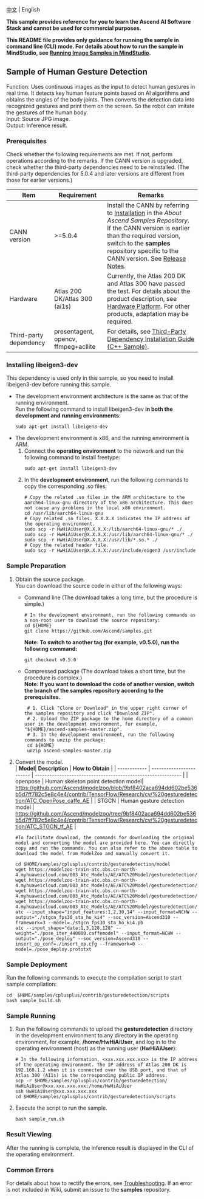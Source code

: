 [中文](README_CN.md) | English

**This sample provides reference for you to learn the Ascend AI Software Stack and cannot be used for commercial purposes.**

**This README file provides only guidance for running the sample in command line (CLI) mode. For details about how to run the sample in MindStudio, see [Running Image Samples in MindStudio](https://github.com/Ascend/samples/wikis/Mindstudio%E8%BF%90%E8%A1%8C%E5%9B%BE%E7%89%87%E6%A0%B7%E4%BE%8B?sort_id=3164874).**

## Sample of Human Gesture Detection
Function: Uses continuous images as the input to detect human gestures in real time. It detects key human feature points based on AI algorithms and obtains the angles of the body joints. Then converts the detection data into recognized gestures and print them on the screen.
So the robot can imitate the gestures of the human body.     
Input: Source JPG image.   
Output: Inference result.    

### Prerequisites
Check whether the following requirements are met. If not, perform operations according to the remarks. If the CANN version is upgraded, check whether the third-party dependencies need to be reinstalled. (The third-party dependencies for 5.0.4 and later versions are different from those for earlier versions.)

| Item| Requirement| Remarks|
|---|---|---|
| CANN version| >=5.0.4 | Install the CANN by referring to [Installation](/README.md#installation) in the *About Ascend Samples Repository*. If the CANN version is earlier than the required version, switch to the **samples** repository specific to the CANN version. See [Release Notes](/README.md#release-notes).|
| Hardware| Atlas 200 DK/Atlas 300 (ai1s)  | Currently, the Atlas 200 DK and Atlas 300 have passed the test. For details about the product description, see [Hardware Platform](https://ascend.huawei.com/en/#/hardware/product). For other products, adaptation may be required.|
| Third-party dependency| presentagent, opencv, ffmpeg+acllite | For details, see [Third-Party Dependency Installation Guide (C++ Sample)](../../environment/README.md).|

### Installing libeigen3-dev
This dependency is used only in this sample, so you need to install libeigen3-dev before running this sample.
- The development environment architecture is the same as that of the running environment.   
  Run the following command to install libeigen3-dev **in both the development and running environments**:
  ```
  sudo apt-get install libeigen3-dev
  ```
- The development environment is x86, and the running environment is ARM.
  1. Connect the **operating environment** to the network and run the following command to install freetype:
      ```
      sudo apt-get install libeigen3-dev
      ```
  2. In the **development environment**, run the following commands to copy the corresponding .so files:
      ```
      # Copy the related .so files in the ARM architecture to the aarch64-linux-gnu directory of the x86 architecture. This does not cause any problems in the local x86 environment.
      cd /usr/lib/aarch64-linux-gnu
      # Copy related .so files. X.X.X.X indicates the IP address of the operating environment.
      sudo scp -r HwHiAiUser@X.X.X.X:/lib/aarch64-linux-gnu/* ./
      sudo scp -r HwHiAiUser@X.X.X.X:/usr/lib/aarch64-linux-gnu/* ./
      sudo scp -r HwHiAiUser@X.X.X.X:/usr/lib/*.so.* ./
      # Copy the related header file.
      sudo scp -r HwHiAiUser@X.X.X.X:/usr/include/eigen3 /usr/include
      ```

### Sample Preparation
1. Obtain the source package.      
   You can download the source code in either of the following ways:  
    - Command line (The download takes a long time, but the procedure is simple.)
       ```    
       # In the development environment, run the following commands as a non-root user to download the source repository:   
       cd ${HOME}     
       git clone https://github.com/Ascend/samples.git
       ```
       **Note: To switch to another tag (for example, v0.5.0), run the following command:**
       ```
       git checkout v0.5.0
       ```   
    - Compressed package (The download takes a short time, but the procedure is complex.)  
       **Note: If you want to download the code of another version, switch the branch of the samples repository according to the prerequisites.**  
       ``` 
        # 1. Click "Clone or Download" in the upper right corner of the samples repository and click "Download ZIP".   
        # 2. Upload the ZIP package to the home directory of a common user in the development environment, for example, "${HOME}/ascend-samples-master.zip".    
        # 3. In the development environment, run the following commands to unzip the package:    
        cd ${HOME}    
        unzip ascend-samples-master.zip
        ```

2. Convert the model.     
   | **Model**| **Description**            | **How to Obtain**                                            |
   | ------------ | ------------------------ | ------------------------------------------------------------ |
   | openpose     | Human skeleton point detection model| https://github.com/Ascend/modelzoo/blob/9bf8402aca694dd602be536b5d7ff782c5e8c4e4/contrib/TensorFlow/Research/cv/%20gesturedetection/ATC_OpenPose_caffe_AE |
   | STGCN        | Human gesture detection model      | https://github.com/Ascend/modelzoo/tree/9bf8402aca694dd602be536b5d7ff782c5e8c4e4/contrib/TensorFlow/Research/cv/%20gesturedetection/ATC_STGCN_tf_AE |

   ```  
   #To facilitate download, the commands for downloading the original model and converting the model are provided here. You can directly copy and run the commands. You can also refer to the above table to download the model from ModelZoo and manually convert it.    
   
   cd $HOME/samples/cplusplus/contrib/gesturedetection/model    
   wget https://modelzoo-train-atc.obs.cn-north-4.myhuaweicloud.com/003_Atc_Models/AE/ATC%20Model/gesturedetection/pose_iter_440000.caffemodel 
   wget https://modelzoo-train-atc.obs.cn-north-4.myhuaweicloud.com/003_Atc_Models/AE/ATC%20Model/gesturedetection/pose_deploy.prototxt
   wget https://modelzoo-train-atc.obs.cn-north-4.myhuaweicloud.com/003_Atc_Models/AE/ATC%20Model/gesturedetection/insert_op.cfg
   wget https://modelzoo-train-atc.obs.cn-north-4.myhuaweicloud.com/003_Atc_Models/AE/ATC%20Model/gesturedetection/stgcn_fps30_sta_ho_ki4.pb
   atc --input_shape="input_features:1,2,30,14" --input_format=NCHW --output="./stgcn_fps30_sta_ho_ki4" --soc_version=Ascend310 --framework=3 --model=./stgcn_fps30_sta_ho_ki4.pb
   atc --input_shape="data:1,3,128,128" --weight="./pose_iter_440000.caffemodel" --input_format=NCHW --output="./pose_deploy" --soc_version=Ascend310 --insert_op_conf=./insert_op.cfg --framework=0 --model=./pose_deploy.prototxt 
   ```

### Sample Deployment
Run the following commands to execute the compilation script to start sample compilation:     
   ```
   cd  $HOME/samples/cplusplus/contrib/gesturedetection/scripts    
   bash sample_build.sh
   ```

### Sample Running
1. Run the following commands to upload the **gesturedetection** directory in the development environment to any directory in the operating environment, for example, **/home/HwHiAiUser**, and log in to the operating environment (host) as the running user (**HwHiAiUser**):   
   ```
   # In the following information, <xxx.xxx.xxx.xxx> is the IP address of the operating environment. The IP address of Atlas 200 DK is 192.168.1.2 when it is connected over the USB port, and that of Atlas 300 (AI1s) is the corresponding public IP address.
   scp -r $HOME/samples/cplusplus/contrib/gesturedetection/ HwHiAiUser@xxx.xxx.xxx.xxx:/home/HwHiAiUser    
   ssh HwHiAiUser@xxx.xxx.xxx.xxx     
   cd $HOME/samples/cplusplus/contrib/gesturedetection/scripts
   ```

2. <a name="step_2"></a>Execute the script to run the sample.        
   ```
   bash sample_run.sh
   ```

### Result Viewing
After the running is complete, the inference result is displayed in the CLI of the operating environment.

### Common Errors
For details about how to rectify the errors, see [Troubleshooting](https://github.com/Ascend/samples/wikis/%E5%B8%B8%E8%A7%81%E9%97%AE%E9%A2%98%E5%AE%9A%E4%BD%8D/%E4%BB%8B%E7%BB%8D). If an error is not included in Wiki, submit an issue to the **samples** repository.
